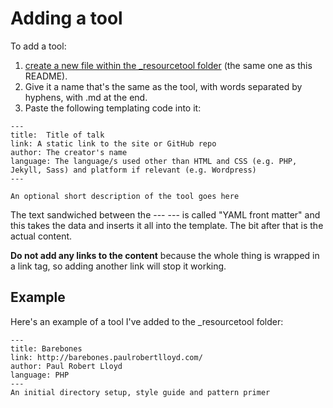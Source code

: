 # Adding a tool

To add a tool:

1. [create a new file within the _resourcetool folder](https://github.com/maban/styleguides/new/gh-pages/_resourcetool) (the same one as this README). 
2. Give it a name that's the same as the tool, with words separated by hyphens, with .md at the end.
3. Paste the following templating code into it:

```
---
title:  Title of talk
link: A static link to the site or GitHub repo
author: The creator's name
language: The language/s used other than HTML and CSS (e.g. PHP, Jekyll, Sass) and platform if relevant (e.g. Wordpress)
---

An optional short description of the tool goes here
```

The text sandwiched between the --- --- is called "YAML front matter" and this takes the data and inserts it all into the template. The bit after that is the actual content.

**Do not add any links to the content** because the whole thing is wrapped in a link tag, so adding another link will stop it working.

## Example

Here's an example of a tool I've added to the _resourcetool folder:

```
---
title: Barebones
link: http://barebones.paulrobertlloyd.com/
author: Paul Robert Lloyd
language: PHP
---
An initial directory setup, style guide and pattern primer
```
